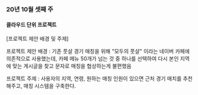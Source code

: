 ### 20년 10월 셋째 주

#### 클라우드 단위 프로젝트
[프로젝트 제안 배경 및 주제]

프로젝트 제안 배경 : 기존 풋살 경기 매칭을 위해 "모두의 풋살" 이라는 네이버 카페에 의존적으로 사용했는데, 카페 메뉴 50개가 넘는 것 중 하나를 선택하여 다시 본인 지역에 맞는 게시글을 찾고 문자로 매칭을 협상하는게 불편했음

프로젝트 주제 : 사용자의 지역, 연령, 원하는 매칭 인원이 있으면 근처 경기 매치를 추천해주고, 매칭 시스템을 구축한다.